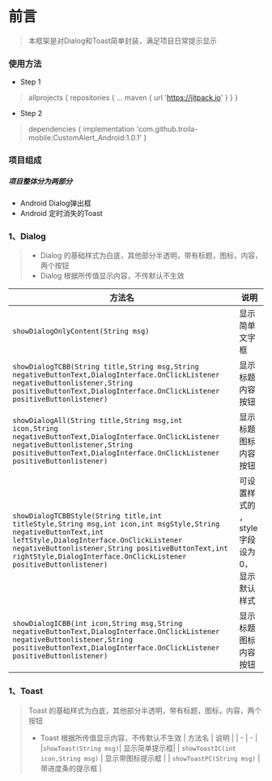 # 前言
>本框架是对Dialog和Toast简单封装，满足项目日常提示显示
### 使用方法
* Step 1
 > allprojects {
		repositories {
			...
			maven { url 'https://jitpack.io' }
		}
	}
* Step 2
 > dependencies {
	        implementation 'com.github.troila-mobile:CustomAlert_Android:1.0.1'
	}
### 项目组成
##### 项目整体分为两部分
* Android Dialog弹出框
* Android 定时消失的Toast

### 1、Dialog
>* Dialog 的基础样式为白底，其他部分半透明，带有标题，图标，内容，两个按钮
>* Dialog 根据所传值显示内容，不传默认不生效
>
| 方法名 | 说明 | 
| - | - | 
|`showDialogOnlyContent(String msg)`| 显示简单文字框|
| `showDialogTCBB(String title,String msg,String negativeButtonText,DialogInterface.OnClickListener negativeButtonlistener,String positiveButtonText,DialogInterface.OnClickListener positiveButtonlistener) ` | 显示标题内容按钮 |
| `showDialogAll(String title,String msg,int icon,String negativeButtonText,DialogInterface.OnClickListener negativeButtonlistener,String positiveButtonText,DialogInterface.OnClickListener positiveButtonlistener)` | 显示标题图标内容按钮 |
| `showDialogTCBBStyle(String title,int titleStyle,String msg,int icon,int msgStyle,String negativeButtonText,int leftStyle,DialogInterface.OnClickListener negativeButtonlistener,String positiveButtonText,int rightStyle,DialogInterface.OnClickListener positiveButtonlistener)` | 可设置样式的 ，style字段设为0，显示默认样式|
| `showDialogICBB(int icon,String msg,String negativeButtonText,DialogInterface.OnClickListener negativeButtonlistener,String positiveButtonText,DialogInterface.OnClickListener positiveButtonlistener)` | 显示标题图标内容按钮|
### 1、Toast
>Toast 的基础样式为白底，其他部分半透明，带有标题，图标，内容，两个按钮
>* Toast 根据所传值显示内容，不传默认不生效
| 方法名 | 说明 | 
| - | - | 
|`showToast(String msg)`| 显示简单提示框|
| `showToastIC(int icon,String msg)` | 显示带图标提示框 |
| `showToastPC(String msg)` | 带进度条的提示框 |

